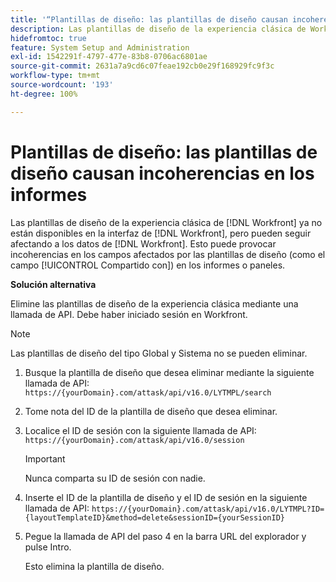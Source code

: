 ```yaml
---
title: '“Plantillas de diseño: las plantillas de diseño causan incoherencias en los informes”'
description: Las plantillas de diseño de la experiencia clásica de Workfront ya no están disponibles en la interfaz de Workfront, pero pueden afectar a los datos de Workfront. Esto puede provocar incoherencias en los campos afectados por las plantillas de diseño (como el campo Compartido con) en los informes o paneles.
hidefromtoc: true
feature: System Setup and Administration
exl-id: 1542291f-4797-477e-83b8-0706ac6801ae
source-git-commit: 2631a7a9cd6c07feae192cb0e29f168929fc9f3c
workflow-type: tm+mt
source-wordcount: '193'
ht-degree: 100%

---
```


# Plantillas de diseño: las plantillas de diseño causan incoherencias en los informes

<!--Live for workaround-->

Las plantillas de diseño de la experiencia clásica de [!DNL Workfront] ya no están disponibles en la interfaz de [!DNL Workfront], pero pueden seguir afectando a los datos de [!DNL Workfront]. Esto puede provocar incoherencias en los campos afectados por las plantillas de diseño (como el campo [!UICONTROL Compartido con]) en los informes o paneles.

**Solución alternativa**

Elimine las plantillas de diseño de la experiencia clásica mediante una llamada de API. Debe haber iniciado sesión en Workfront.

>[!NOTE]
>
>Las plantillas de diseño del tipo Global y Sistema no se pueden eliminar.

1. Busque la plantilla de diseño que desea eliminar mediante la siguiente llamada de API:
   `https://{yourDomain}.com/attask/api/v16.0/LYTMPL/search`
1. Tome nota del ID de la plantilla de diseño que desea eliminar.
1. Localice el ID de sesión con la siguiente llamada de API:
   `https://{yourDomain}.com/attask/api/v16.0/session`

   >[!IMPORTANT]
   >
   >Nunca comparta su ID de sesión con nadie.

1. Inserte el ID de la plantilla de diseño y el ID de sesión en la siguiente llamada de API:
   `https://{yourDomain}.com/attask/api/v16.0/LYTMPL?ID={layoutTemplateID}&method=delete&sessionID={yourSessionID}`
1. Pegue la llamada de API del paso 4 en la barra URL del explorador y pulse Intro.

   Esto elimina la plantilla de diseño.
